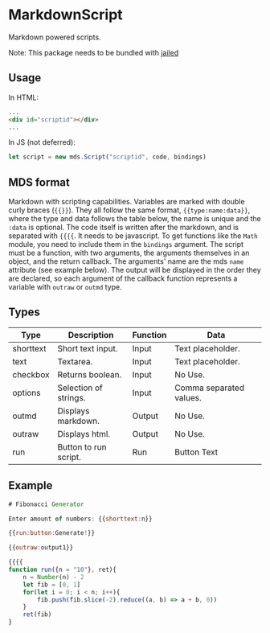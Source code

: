 # MarkdownScript

Markdown powered scripts.

Note: This package needs to be bundled with
[jailed](https://github.com/asvd/jailed)

## Usage

In HTML:

```html
...
<div id="scriptid"></div>
...
```

In JS (not deferred):

```javascript
let script = new mds.Script("scriptid", code, bindings)
```

## MDS format

Markdown with scripting capabilities. Variables are marked with double curly
braces (`{{}}`). They all follow the same format, `{{type:name:data}}`, where
the type and data follows the table below, the name is unique and the `:data`
is optional. The code itself is written after the markdown, and is separated
with `{{{{`. It needs to be javascript. To get functions like the `Math` module,
you need to include them in the `bindings` argument. The script must be a
function, with two arguments, the arguments themselves in an object, and the
return callback. The arguments' name are the mds `name` attribute (see example
below). The output will be displayed in the order they are declared, so each
argument of the callback function represents a variable with `outraw` or `outmd`
type.

## Types

| Type      | Description           | Function | Data                    |
| --------- | --------------------- | -------- | ----------------------- |
| shorttext | Short text input.     | Input    | Text placeholder.       |
| text      | Textarea.             | Input    | Text placeholder.       |
| checkbox  | Returns boolean.      | Input    | No Use.                 |
| options   | Selection of strings. | Input    | Comma separated values. |
| outmd     | Displays markdown.    | Output   | No Use.                 |
| outraw    | Displays html.        | Output   | No Use.                 |
| run       | Button to run script. | Run      | Button Text             |

## Example

```javascript
# Fibonacci Generator

Enter amount of numbers: {{shorttext:n}}

{{run:button:Generate!}}

{{outraw:output1}}

{{{{
function run({n = "10"}, ret){
	n = Number(n) - 2
	let fib = [0, 1]
	for(let i = 0; i < n; i++){
		fib.push(fib.slice(-2).reduce((a, b) => a + b, 0))
	}
	ret(fib)
}
```
